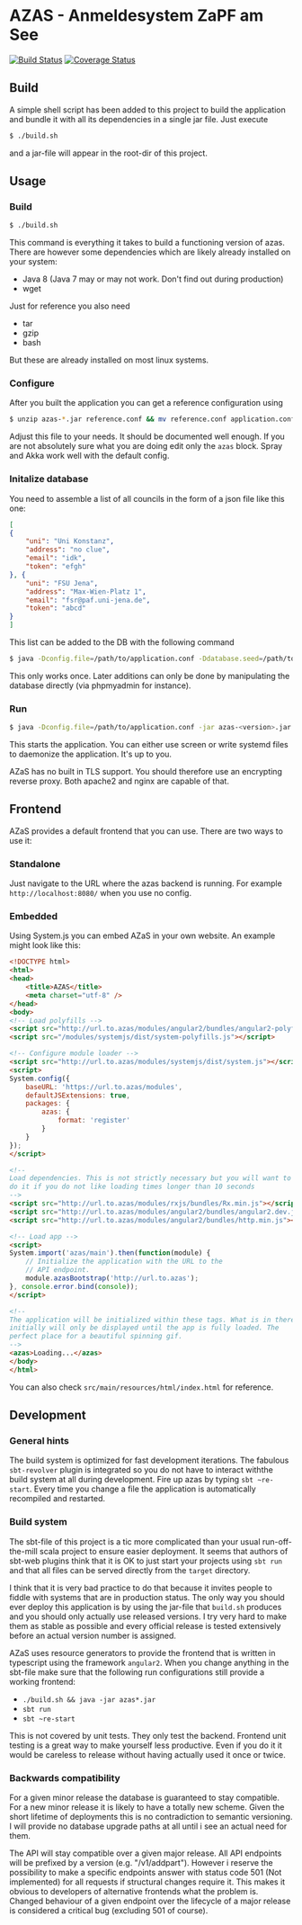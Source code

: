 AZAS - Anmeldesystem ZaPF am See
================================

[![Build Status](https://travis-ci.org/Richard-W/azas.svg?branch=master)](https://travis-ci.org/Richard-W/azas)
[![Coverage Status](https://coveralls.io/repos/github/Richard-W/azas/badge.svg?branch=master)](https://coveralls.io/github/Richard-W/azas?branch=master)

Build
-----

A simple shell script has been added to this project to build the
application and bundle it with all its dependencies in a single jar
file. Just execute

```sh
$ ./build.sh
```

and a jar-file will appear in the root-dir of this project.

Usage
-----

### Build

```sh
$ ./build.sh
```

This command is everything it takes to build a functioning version of
azas. There are however some dependencies which are likely already
installed on your system:

 * Java 8 (Java 7 may or may not work. Don't find out during production)
 * wget
 
Just for reference you also need

 * tar
 * gzip
 * bash
 
But these are already installed on most linux systems.

### Configure

After you built the application you can get a reference configuration
using

```sh
$ unzip azas-*.jar reference.conf && mv reference.conf application.conf
```

Adjust this file to your needs. It should be documented well enough.
If you are not absolutely sure what you are doing edit only the `azas`
block. Spray and Akka work well with the default config.

### Initalize database

You need to assemble a list of all councils in the form of a json file
like this one:

```json
[
{
	"uni": "Uni Konstanz",
	"address": "no clue",
	"email": "idk",
	"token": "efgh"
}, {
	"uni": "FSU Jena",
	"address": "Max-Wien-Platz 1",
	"email": "fsr@paf.uni-jena.de",
	"token": "abcd"
}
]
```

This list can be added to the DB with the following command

```sh
$ java -Dconfig.file=/path/to/application.conf -Ddatabase.seed=/path/to/json/file -jar azas-<version>.jar
```

This only works once. Later additions can only be done by manipulating
the database directly (via phpmyadmin for instance).

### Run

```sh
$ java -Dconfig.file=/path/to/application.conf -jar azas-<version>.jar
```

This starts the application. You can either use screen or write systemd
files to daemonize the application. It's up to you.

AZaS has no built in TLS support. You should therefore use an encrypting
reverse proxy. Both apache2 and nginx are capable of that.

Frontend
--------

AZaS provides a default frontend that you can use. There are two ways to
use it:

### Standalone

Just navigate to the URL where the azas backend is running. For example
`http://localhost:8080/` when you use no config.

### Embedded

Using System.js you can embed AZaS in your own website. An example might
look like this:

```html
<!DOCTYPE html>
<html>
<head>
    <title>AZAS</title>
    <meta charset="utf-8" />
</head>
<body>
<!-- Load polyfills -->
<script src="http://url.to.azas/modules/angular2/bundles/angular2-polyfills.min.js"></script>
<script src="/modules/systemjs/dist/system-polyfills.js"></script>

<!-- Configure module loader -->
<script src="http://url.to.azas/modules/systemjs/dist/system.js"></script>
<script>
System.config({
    baseURL: 'https://url.to.azas/modules',
    defaultJSExtensions: true,
    packages: {
        azas: {
            format: 'register'
        }
    }
});
</script>

<!--
Load dependencies. This is not strictly necessary but you will want to
do it if you do not like loading times longer than 10 seconds
-->
<script src="http://url.to.azas/modules/rxjs/bundles/Rx.min.js"></script>
<script src="http://url.to.azas/modules/angular2/bundles/angular2.dev.js"></script>
<script src="http://url.to.azas/modules/angular2/bundles/http.min.js"></script>

<!-- Load app -->
<script>
System.import('azas/main').then(function(module) {
    // Initialize the application with the URL to the
    // API endpoint.
    module.azasBootstrap('http://url.to.azas');
}, console.error.bind(console));
</script>

<!--
The application will be initialized within these tags. What is in there
initially will only be displayed until the app is fully loaded. The
perfect place for a beautiful spinning gif.
-->
<azas>Loading...</azas>
</body>
</html>
```

You can also check `src/main/resources/html/index.html` for reference.

Development
-----------

### General hints

The build system is optimized for fast development iterations. The
fabulous `sbt-revolver` plugin is integrated so you do not have to
interact withthe build system at all during development. Fire up azas by
typing `sbt ~re-start`. Every time you change a file the application is 
automatically recompiled and restarted.

### Build system

The sbt-file of this project is a tic more complicated than your usual
run-off-the-mill scala project to ensure easier deployment. It seems
that authors of sbt-web plugins think that it is OK to just start your
projects using `sbt run` and that all files can be served directly from
the `target` directory.

I think that it is very bad practice to do that because it invites
people to fiddle with systems that are in production status. The only
way you should ever deploy this application is by using the jar-file
that `build.sh` produces and you should only actually use released
versions. I try very hard to make them as stable as possible and every
official release is tested extensively before an actual version number
is assigned.

AZaS uses resource generators to provide the frontend that is written in
typescript using the framework `angular2`. When you change anything in
the sbt-file make sure that the following run configurations still
provide a working frontend:

 * `./build.sh && java -jar azas*.jar`
 * `sbt run`
 * `sbt ~re-start`

This is not covered by unit tests. They only test the backend. Frontend
unit testing is a great way to make yourself less productive. Even if
you do it it would be careless to release without having actually used
it once or twice.

### Backwards compatibility

For a given minor release the database is guaranteed to stay compatible.
For a new minor release it is likely to have a totally new scheme. Given
the short lifetime of deployments this is no contradiction to semantic
versioning. I will provide no database upgrade paths at all until i see
an actual need for them.

The API will stay compatible over a given major release. All API
endpoints will be prefixed by a version (e.g. "/v1/addpart"). However i
reserve the possibility to make a specific endpoints answer with status
code 501 (Not implemented) for all requests if structural changes
require it. This makes it obvious to developers of alternative frontends
what the problem is. Changed behaviour of a given endpoint over the
lifecycle of a major release is considered a critical bug (excluding
501 of course).
